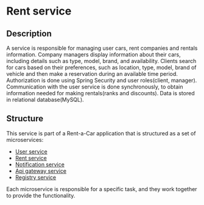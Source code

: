 # Rent service

## Description
A service is responsible for managing user cars, rent companies and rentals information. Company managers display information about their cars, including details such as type, model, brand, and availability. Clients search for cars based on their preferences, such as location, type, model, brand of vehicle and then make a reservation during an available time period. Authorization is done using Spring Security and user roles(client, manager). Communication with the user service is done synchronously, to obtain information needed for making rentals(ranks and discounts). Data is stored in relational database(MySQL). 

## Structure
This service is part of a Rent-a-Car application that is structured as a set of microservices:
* [User service](https://github.com/lukamilo99/user-service) <br/>
* [Rent service](https://github.com/lukamilo99/rent-service) <br/>
* [Notification service](https://github.com/lukamilo99/notification-service) <br/>
* [Api gateway service](https://github.com/lukamilo99/api-gateway-service) <br/>
* [Registry service](https://github.com/lukamilo99/registry-service) <br/>

Each microservice is responsible for a specific task, and they work together to provide the functionality.
